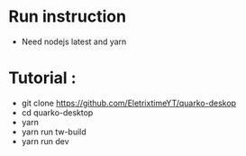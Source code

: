 # Run instruction

- Need nodejs latest and yarn

# Tutorial :
- git clone https://github.com/EletrixtimeYT/quarko-deskop
- cd quarko-desktop
- yarn
- yarn run tw-build
- yarn run dev
